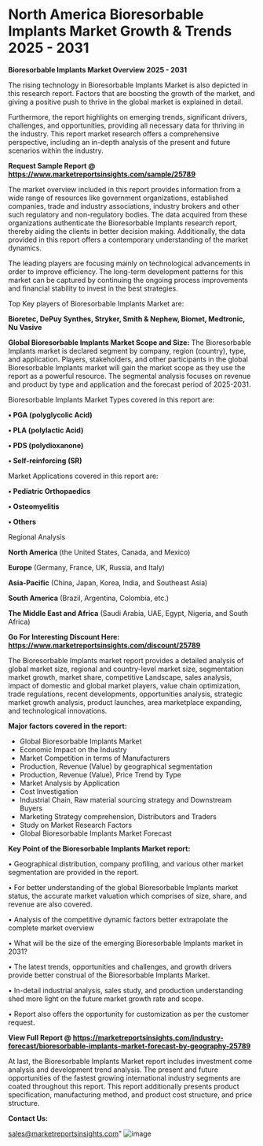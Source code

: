 # North America Bioresorbable Implants Market Growth & Trends 2025 - 2031

<Strong> Bioresorbable Implants Market Overview 2025 - 2031</strong>

The rising technology in Bioresorbable Implants Market is also depicted in this research report. Factors that are boosting the growth of the market, and giving a positive push to thrive in the global market is explained in detail.

Furthermore, the report highlights on emerging trends, significant drivers, challenges, and opportunities, providing all necessary data for thriving in the industry. This report market research offers a comprehensive perspective, including an in-depth analysis of the present and future scenarios within the industry.

<strong>Request Sample Report @ <a href=https://www.marketreportsinsights.com/sample/25789>https://www.marketreportsinsights.com/sample/25789</a></strong>

The market overview included in this report provides information from a wide range of resources like government organizations, established companies, trade and industry associations, industry brokers and other such regulatory and non-regulatory bodies. The data acquired from these organizations authenticate the Bioresorbable Implants research report, thereby aiding the clients in better decision making. Additionally, the data provided in this report offers a contemporary understanding of the market dynamics.

The leading players are focusing mainly on technological advancements in order to improve efficiency. The long-term development patterns for this market can be captured by continuing the ongoing process improvements and financial stability to invest in the best strategies.

Top Key players of Bioresorbable Implants Market are:

<strong>Bioretec, DePuy Synthes, Stryker, Smith & Nephew, Biomet, Medtronic, Nu Vasive</strong>

<strong><b>Global Bioresorbable Implants Market Scope and Size:</b></strong>
The Bioresorbable Implants market is declared segment by company, region (country), type, and application. Players, stakeholders, and other participants in the global Bioresorbable Implants market will gain the market scope as they use the report as a powerful resource. The segmental analysis focuses on revenue and product by type and application and the forecast period of 2025-2031.

Bioresorbable Implants Market Types covered in this report are:

<strong>• PGA (polyglycolic Acid)

• PLA (polylactic Acid)

• PDS (polydioxanone)

• Self-reinforcing (SR)</strong>

Market Applications covered in this report are:

<strong>• Pediatric Orthopaedics

• Osteomyelitis

• Others</strong> 

Regional Analysis

<strong>North America</strong> (the United States, Canada, and Mexico)

<strong>Europe</strong> (Germany, France, UK, Russia, and Italy)

<strong>Asia-Pacific</strong> (China, Japan, Korea, India, and Southeast Asia)

<strong>South America</strong> (Brazil, Argentina, Colombia, etc.)

<strong>The Middle East and Africa</strong> (Saudi Arabia, UAE, Egypt, Nigeria, and South Africa)

<strong>Go For Interesting Discount Here: <a href=https://www.marketreportsinsights.com/discount/25789>https://www.marketreportsinsights.com/discount/25789</a></strong>

The Bioresorbable Implants market report provides a detailed analysis of global market size, regional and country-level market size, segmentation market growth, market share, competitive Landscape, sales analysis, impact of domestic and global market players, value chain optimization, trade regulations, recent developments, opportunities analysis, strategic market growth analysis, product launches, area marketplace expanding, and technological innovations.

<strong><b>Major factors covered in the report:</b></strong>
<ul>
  <li>Global Bioresorbable Implants Market </li>
  <li>Economic Impact on the Industry</li>
  <li>Market Competition in terms of Manufacturers</li>
  <li>Production, Revenue (Value) by geographical segmentation</li>
  <li>Production, Revenue (Value), Price Trend by Type</li>
  <li>Market Analysis by Application</li>
  <li>Cost Investigation</li>
  <li>Industrial Chain, Raw material sourcing strategy and Downstream Buyers</li>
  <li>Marketing Strategy comprehension, Distributors and Traders</li>
  <li>Study on Market Research Factors</li>
  <li>Global Bioresorbable Implants Market Forecast</li>
</ul>

<strong><b>Key Point of the Bioresorbable Implants Market report:</b></strong>

• Geographical distribution, company profiling, and various other market segmentation are provided in the report.

• For better understanding of the global Bioresorbable Implants market status, the accurate market valuation which comprises of size, share, and revenue are also covered.

• Analysis of the competitive dynamic factors better extrapolate the complete market overview

• What will be the size of the emerging Bioresorbable Implants market in 2031?

• The latest trends, opportunities and challenges, and growth drivers provide better construal of the Bioresorbable Implants Market.

• In-detail industrial analysis, sales study, and production understanding shed more light on the future market growth rate and scope.

• Report also offers the opportunity for customization as per the customer request.

<strong><b>View Full Report @ <a href=https://marketreportsinsights.com/industry-forecast/bioresorbable-implants-market-forecast-by-geography-25789>https://marketreportsinsights.com/industry-forecast/bioresorbable-implants-market-forecast-by-geography-25789</a></b></strong>


At last, the Bioresorbable Implants Market report includes investment come analysis and development trend analysis. The present and future opportunities of the fastest growing international industry segments are coated throughout this report. This report additionally presents product specification, manufacturing method, and product cost structure, and price structure.

<strong>Contact Us:</strong>

sales@marketreportsinsights.com"
![image](https://github.com/user-attachments/assets/a1e0e7bc-f2cc-48bd-a812-5232ea105203)

